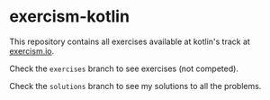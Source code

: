 # exercism-kotlin

This repository contains all exercises available at kotlin's track at [exercism.io](https://exercism.io/tracks/kotlin).

Check the `exercises` branch to see exercises (not competed).
 
Check the `solutions` branch to see my solutions to all the problems.